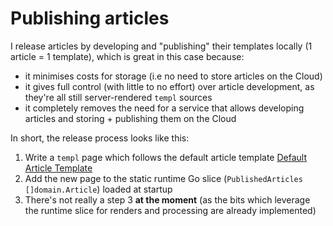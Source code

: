 # Publishing articles

I release articles by developing and "publishing" their templates locally (1 article = 1 template), which is great in this case because:
- it minimises costs for storage (i.e no need to store articles on the Cloud)
- it gives full control (with little to no effort) over article development, as they're all still server-rendered `templ` sources
- it completely removes the need for a service that allows developing articles and storing + publishing them on the Cloud

In short, the release process looks like this:
1. Write a `templ` page which follows the default article template [Default Article Template](articles/base/default.templ)
2. Add the new page to the static runtime Go slice (`PublishedArticles []domain.Article`) loaded at startup
3. There's not really a step 3 **at the moment** (as the bits which leverage the runtime slice for renders and processing are already implemented)